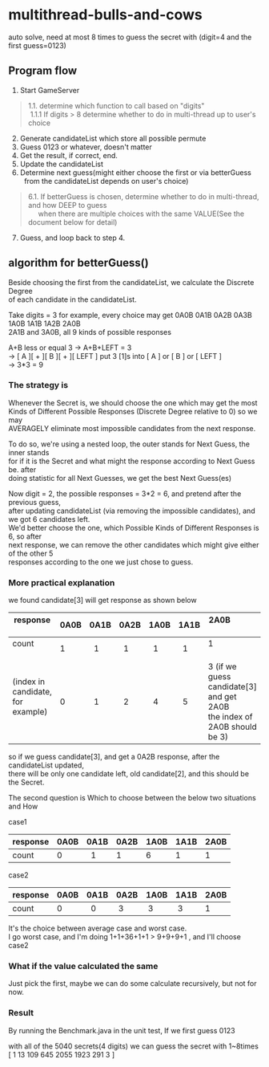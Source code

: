 # multithread-bulls-and-cows

auto solve, need at most 8 times to guess the secret with (digit=4 and the first guess=0123)

## Program flow

1. Start GameServer  

>1.1. determine which function to call based on "digits"  
  1.1.1 If digits > 8 determine whether to do in multi-thread up to user's choice  

2. Generate candidateList which store all possible permute  
3. Guess 0123 or whatever, doesn't matter  
4. Get the result, if correct, end.  
5. Update the candidateList  
6. Determine next guess(might either choose the first or via betterGuess  
   from the candidateList depends on user's choice)  

>6.1. If betterGuess is chosen, determine whether to do in multi-thread, and how DEEP to guess  
      when there are multiple choices with the same VALUE(See the document below for detail)  

7. Guess, and loop back to step 4.  



## algorithm for betterGuess()



 Beside choosing the first from the candidateList, we calculate the Discrete Degree  
 of each candidate in the candidateList.  

 Take digits = 3 for example, every choice may get 0A0B 0A1B 0A2B 0A3B 1A0B 1A1B 1A2B 2A0B  
 2A1B and 3A0B, all 9 kinds of possible responses  

 A+B less or equal 3
 -> A+B+LEFT = 3  
 -> [ A ][ + ][ B ][ + ][ LEFT ] put 3 [1]s into [ A ] or [ B ] or [ LEFT ]  
 -> 3*3 = 9  


 ### The strategy is

 Whenever the Secret is, we should choose the one which may get the most  
 Kinds of Different Possible Responses (Discrete Degree relative to 0) so we may  
 AVERAGELY eliminate most impossible candidates from the next response.  

 To do so, we're using a nested loop, the outer stands for Next Guess, the inner stands  
 for if it is the Secret and what might the response according to Next Guess be. after  
 doing statistic for all Next Guesses, we get the best Next Guess(es)  

 Now digit = 2, the possible responses = 3*2 = 6, and pretend after the previous guess,  
 after updating candidateList (via removing the impossible candidates), and we got
 6 candidates left.     
 We'd better choose the one, which Possible Kinds of Different Responses is 6, so after  
 next response, we can remove the other candidates which might give either of the other 5  
 responses according to the one we just chose to guess.  

 ### More practical explanation

 we found candidate[3] will get response as shown below   
 
 | response             | 0A0B |  0A1B  |  0A2B  |  1A0B  |  1A1B  |  2A0B                                     |
 | -------------------- | ---- | ------ | ------ | ------ | ------ | ----------------------------------------- |
 | count                |  1   |   1    |   1    |   1    |   1    |  1                                        |
 | (index in candidate,</br>for example)         |  0   |   1    |   2    |   4    |   5    | 3 (if we guess candidate[3] and get 2A0B</br>the index of 2A0B should be 3)         |

 so if we guess candidate[3], and get a 0A2B response, after the candidateList updated,  
 there will be only one candidate left, old candidate[2], and this should be the Secret.  


 The second question is Which to choose between the below two situations and How  

 case1  
 
 | response | 0A0B | 0A1B | 0A2B | 1A0B | 1A1B | 2A0B |
 | -------- | ---- | ---- | ---- | ---- | ---- | ---- |
 | count    |  0   |  1   |  1   |  6   |  1   |  1   |

 case2  
 
 | response | 0A0B | 0A1B | 0A2B | 1A0B | 1A1B | 2A0B |
 | -------- | ---- | ---- | ---- | ---- | ---- | ---- |
 | count    |  0   |  0   |  3   |  3   |  3   |  1   |


 It's the choice between average case and worst case.  
 I go worst case, and I'm doing 1+1+36+1+1 > 9+9+9+1 , and I'll choose case2  


 ### What if the value calculated the same

 Just pick the first, maybe we can do some calculate recursively, but not for now.
 
 ### Result
 
 By running the Benchmark.java in the unit test, If we first guess 0123
 
 with all of the 5040 secrets(4 digits)
 we can guess the secret with 1~8times  
 [ 1 13 109 645 2055 1923 291 3 ]
 
